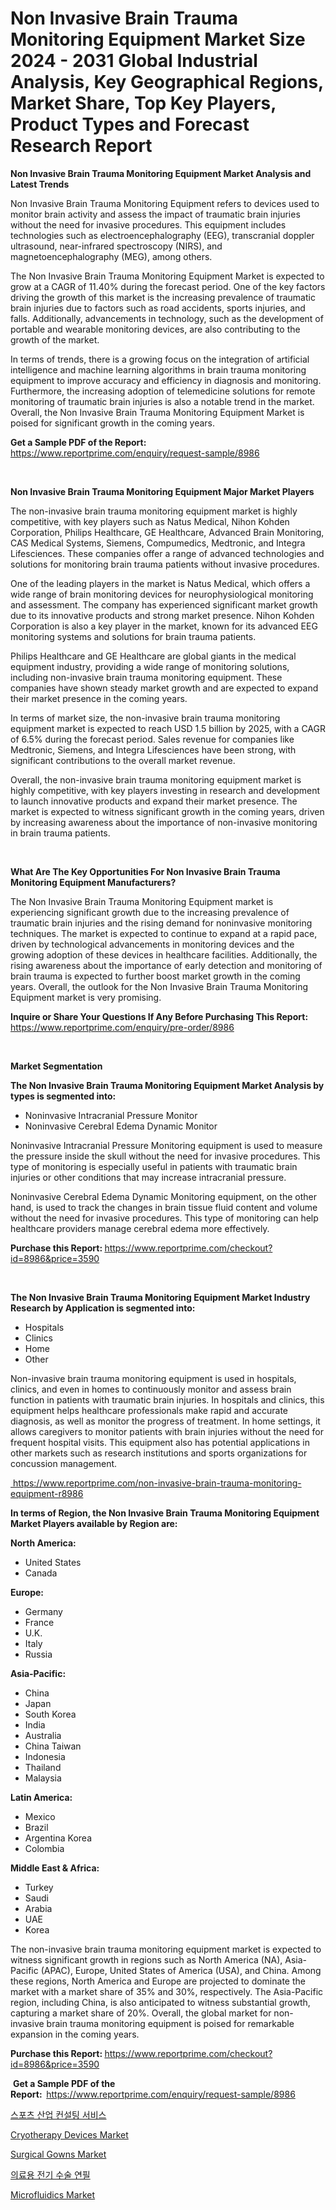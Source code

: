 <p><h1>Non Invasive Brain Trauma Monitoring Equipment Market Size 2024 - 2031 Global Industrial Analysis, Key Geographical Regions, Market Share, Top Key Players, Product Types and Forecast Research Report</h1></p><p><strong>Non Invasive Brain Trauma Monitoring Equipment Market Analysis and Latest Trends</strong></p>
<p><p>Non Invasive Brain Trauma Monitoring Equipment refers to devices used to monitor brain activity and assess the impact of traumatic brain injuries without the need for invasive procedures. This equipment includes technologies such as electroencephalography (EEG), transcranial doppler ultrasound, near-infrared spectroscopy (NIRS), and magnetoencephalography (MEG), among others.</p><p>The Non Invasive Brain Trauma Monitoring Equipment Market is expected to grow at a CAGR of 11.40% during the forecast period. One of the key factors driving the growth of this market is the increasing prevalence of traumatic brain injuries due to factors such as road accidents, sports injuries, and falls. Additionally, advancements in technology, such as the development of portable and wearable monitoring devices, are also contributing to the growth of the market.</p><p>In terms of trends, there is a growing focus on the integration of artificial intelligence and machine learning algorithms in brain trauma monitoring equipment to improve accuracy and efficiency in diagnosis and monitoring. Furthermore, the increasing adoption of telemedicine solutions for remote monitoring of traumatic brain injuries is also a notable trend in the market. Overall, the Non Invasive Brain Trauma Monitoring Equipment Market is poised for significant growth in the coming years.</p></p>
<p><strong>Get a Sample PDF of the Report:&nbsp;</strong> <a href="https://www.reportprime.com/enquiry/request-sample/8986">https://www.reportprime.com/enquiry/request-sample/8986</a></p>
<p>&nbsp;</p>
<p><strong>Non Invasive Brain Trauma Monitoring Equipment Major Market Players</strong></p>
<p><p>The non-invasive brain trauma monitoring equipment market is highly competitive, with key players such as Natus Medical, Nihon Kohden Corporation, Philips Healthcare, GE Healthcare, Advanced Brain Monitoring, CAS Medical Systems, Siemens, Compumedics, Medtronic, and Integra Lifesciences. These companies offer a range of advanced technologies and solutions for monitoring brain trauma patients without invasive procedures.</p><p>One of the leading players in the market is Natus Medical, which offers a wide range of brain monitoring devices for neurophysiological monitoring and assessment. The company has experienced significant market growth due to its innovative products and strong market presence. Nihon Kohden Corporation is also a key player in the market, known for its advanced EEG monitoring systems and solutions for brain trauma patients.</p><p>Philips Healthcare and GE Healthcare are global giants in the medical equipment industry, providing a wide range of monitoring solutions, including non-invasive brain trauma monitoring equipment. These companies have shown steady market growth and are expected to expand their market presence in the coming years.</p><p>In terms of market size, the non-invasive brain trauma monitoring equipment market is expected to reach USD 1.5 billion by 2025, with a CAGR of 6.5% during the forecast period. Sales revenue for companies like Medtronic, Siemens, and Integra Lifesciences have been strong, with significant contributions to the overall market revenue.</p><p>Overall, the non-invasive brain trauma monitoring equipment market is highly competitive, with key players investing in research and development to launch innovative products and expand their market presence. The market is expected to witness significant growth in the coming years, driven by increasing awareness about the importance of non-invasive monitoring in brain trauma patients.</p></p>
<p>&nbsp;</p>
<p><strong>What Are The Key Opportunities For Non Invasive Brain Trauma Monitoring Equipment Manufacturers?</strong></p>
<p><p>The Non Invasive Brain Trauma Monitoring Equipment market is experiencing significant growth due to the increasing prevalence of traumatic brain injuries and the rising demand for noninvasive monitoring techniques. The market is expected to continue to expand at a rapid pace, driven by technological advancements in monitoring devices and the growing adoption of these devices in healthcare facilities. Additionally, the rising awareness about the importance of early detection and monitoring of brain trauma is expected to further boost market growth in the coming years. Overall, the outlook for the Non Invasive Brain Trauma Monitoring Equipment market is very promising.</p></p>
<p><strong>Inquire or Share Your Questions If Any Before Purchasing This Report:</strong> <a href="https://www.reportprime.com/enquiry/pre-order/8986">https://www.reportprime.com/enquiry/pre-order/8986</a></p>
<p>&nbsp;</p>
<p><strong>Market Segmentation</strong></p>
<p><strong>The Non Invasive Brain Trauma Monitoring Equipment Market Analysis by types is segmented into:</strong></p>
<p><ul><li>Noninvasive Intracranial Pressure Monitor</li><li>Noninvasive Cerebral Edema Dynamic Monitor</li></ul></p>
<p><p>Noninvasive Intracranial Pressure Monitoring equipment is used to measure the pressure inside the skull without the need for invasive procedures. This type of monitoring is especially useful in patients with traumatic brain injuries or other conditions that may increase intracranial pressure. </p><p>Noninvasive Cerebral Edema Dynamic Monitoring equipment, on the other hand, is used to track the changes in brain tissue fluid content and volume without the need for invasive procedures. This type of monitoring can help healthcare providers manage cerebral edema more effectively.</p></p>
<p><strong>Purchase this Report:&nbsp;</strong><a href="https://www.reportprime.com/checkout?id=8986&price=3590">https://www.reportprime.com/checkout?id=8986&price=3590</a></p>
<p>&nbsp;</p>
<p><strong>The Non Invasive Brain Trauma Monitoring Equipment Market Industry Research by Application is segmented into:</strong></p>
<p><ul><li>Hospitals</li><li>Clinics</li><li>Home</li><li>Other</li></ul></p>
<p><p>Non-invasive brain trauma monitoring equipment is used in hospitals, clinics, and even in homes to continuously monitor and assess brain function in patients with traumatic brain injuries. In hospitals and clinics, this equipment helps healthcare professionals make rapid and accurate diagnosis, as well as monitor the progress of treatment. In home settings, it allows caregivers to monitor patients with brain injuries without the need for frequent hospital visits. This equipment also has potential applications in other markets such as research institutions and sports organizations for concussion management.</p></p>
<p><a href="https://www.reportprime.com/non-invasive-brain-trauma-monitoring-equipment-r8986">&nbsp;https://www.reportprime.com/non-invasive-brain-trauma-monitoring-equipment-r8986</a></p>
<p><strong>In terms of Region, the Non Invasive Brain Trauma Monitoring Equipment Market Players available by Region are:</strong></p>
<p>
    <p> <strong> North America: </strong>
        <ul>
            <li>United States</li>
            <li>Canada</li>
        </ul>
        </p> 
    <p> <strong> Europe: </strong>
        <ul>
            <li>Germany</li>
            <li>France</li>
            <li>U.K.</li>
            <li>Italy</li>
            <li>Russia</li>
        </ul>
        </p> 
    <p> <strong> Asia-Pacific: </strong>
        <ul>
            <li>China</li>
            <li>Japan</li>
            <li>South Korea</li>
            <li>India</li>
            <li>Australia</li>
            <li>China Taiwan</li>
            <li>Indonesia</li>
            <li>Thailand</li>
            <li>Malaysia</li>
        </ul>
        </p> 
    <p> <strong> Latin America: </strong>
        <ul>
            <li>Mexico</li>
            <li>Brazil</li>
            <li>Argentina Korea</li>
            <li>Colombia</li>
        </ul>
        </p> 
    <p> <strong> Middle East & Africa: </strong>
        <ul>
            <li>Turkey</li>
            <li>Saudi</li>
            <li>Arabia</li>
            <li>UAE</li>
            <li>Korea</li>
        </ul>
    </p>
    </p>
<p><p>The non-invasive brain trauma monitoring equipment market is expected to witness significant growth in regions such as North America (NA), Asia-Pacific (APAC), Europe, United States of America (USA), and China. Among these regions, North America and Europe are projected to dominate the market with a market share of 35% and 30%, respectively. The Asia-Pacific region, including China, is also anticipated to witness substantial growth, capturing a market share of 20%. Overall, the global market for non-invasive brain trauma monitoring equipment is poised for remarkable expansion in the coming years.</p></p>
<p><strong>Purchase this Report: </strong><a href="https://www.reportprime.com/checkout?id=8986&price=3590">https://www.reportprime.com/checkout?id=8986&price=3590</a></p>
<p>&nbsp;<strong>Get a Sample PDF of the Report:&nbsp;&nbsp;</strong><a href="https://www.reportprime.com/enquiry/request-sample/8986">https://www.reportprime.com/enquiry/request-sample/8986</a></p>
<p><strong></strong></p>
<p><p><a href="https://github.com/admichael111/Market-Research-Report-List-3/blob/main/2870380105869.md">스포츠 산업 컨설팅 서비스</a></p><p><a href="https://github.com/BriaAbshire/Market-Research-Report-List-1/blob/main/cryotherapy-devices-market.md">Cryotherapy Devices Market</a></p><p><a href="https://github.com/Christopherorp895/Market-Research-Report-List-1/blob/main/surgical-gowns-market.md">Surgical Gowns Market</a></p><p><a href="https://github.com/hook46569/Market-Research-Report-List-3/blob/main/4913887105868.md">의료용 전기 수술 연필</a></p><p><a href="https://github.com/carlLane655/Market-Research-Report-List-1/blob/main/microfluidics-market.md">Microfluidics Market</a></p></p>